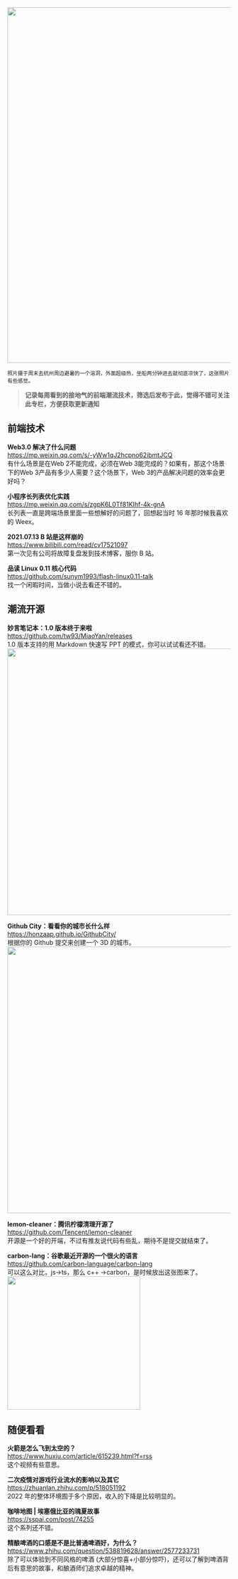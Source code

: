<img src=https://gw.alicdn.com/imgextra/i4/O1CN01UI0zBs1M6piPdSkOU_!!6000000001386-0-tps-4032-2268.jpg width=800/>

<small> 照片摄于周末去杭州周边避暑的一个溶洞，外面超级热，坐船两分钟进去就彻底凉快了，这张照片有些感觉。</small>

> **记录每周看到的接地气的前端潮流技术，筛选后发布于此，觉得不错可关注此专栏，方便获取更新通知**

## 前端技术

**Web3.0 解决了什么问题**  
<https://mp.weixin.qq.com/s/-yWw1qJ2hcpno62ibmtJCQ>  
有什么场景是在Web 2不能完成，必须在Web 3能完成的？如果有，那这个场景下的Web 3产品有多少人需要？这个场景下，Web 3的产品解决问题的效率会更好吗？

**小程序长列表优化实践**  
<https://mp.weixin.qq.com/s/zgpK6L0Tf81KIhf-4k-gnA>  
长列表一直是跨端场景里面一些想解好的问题了，回想起当时 16 年那时候我喜欢的 Weex。

**2021.07.13 B 站是这样崩的**  
<https://www.bilibili.com/read/cv17521097>  
第一次见有公司将故障复盘发到技术博客，服你 B 站。

**品读 Linux 0.11 核心代码**  
<https://github.com/sunym1993/flash-linux0.11-talk>  
找一个闲暇时间，当做小说去看还不错的。

## 潮流开源

**妙言笔记本：1.0 版本终于来啦**  
<https://github.com/tw93/MiaoYan/releases>  
1.0 版本支持的用 Markdown 快速写 PPT 的模式，你可以试试看还不错。  
<img src=https://gw.alipayobjects.com/zos/k/app/12.gif width=600/>

**Github City：看看你的城市长什么样**  
<https://honzaap.github.io/GithubCity/>  
根据你的 Github 提交来创建一个 3D 的城市。  
<img src=https://gw.alicdn.com/imgextra/i3/O1CN01FD5j361F4MGQwaPJq_!!6000000000433-0-tps-3034-1528.jpg width=600/>

**lemon-cleaner：腾讯柠檬清理开源了**  
<https://github.com/Tencent/lemon-cleaner>  
开源是一个好的开端，不过有推友说代码有些乱，期待不是提交就结束了。

**carbon-lang：谷歌最近开源的一个很火的语言**  
<https://github.com/carbon-language/carbon-lang>  
可以这么对比，js->ts，那么 c++ ->carbon，是时候放出这张图来了。  
<img src=https://gw.alipayobjects.com/zos/k/r6/IMG_9901.JPG width=300/>

## 随便看看

**火箭是怎么飞到太空的？**  
<https://www.huxiu.com/article/615239.html?f=rss>  
这个视频有些意思。

**二次疫情对游戏行业流水的影响以及其它**  
<https://zhuanlan.zhihu.com/p/518051192>  
2022 年的整体环境囿于多个原因，收入的下降是比较明显的。

**咖啡地图 | 埃塞俄比亚的瑰夏故事**  
<https://sspai.com/post/74255>  
这个系列还不错。

**精酿啤酒的口感是不是比普通啤酒好，为什么？**  
<https://www.zhihu.com/question/538819628/answer/2577233731>  
除了可以体验到不同风格的啤酒 (大部分惊喜+小部分惊吓)，还可以了解到啤酒背后有意思的故事，和酿酒师们追求卓越的精神。

